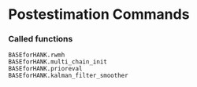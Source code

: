 # Postestimation Commands

### Called functions
```@docs
BASEforHANK.rwmh
BASEforHANK.multi_chain_init
BASEforHANK.prioreval
BASEforHANK.kalman_filter_smoother
```
